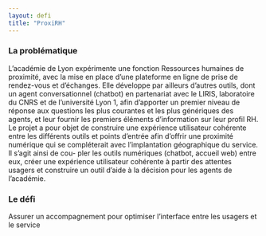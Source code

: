 ```yaml
---
layout: defi
title: "ProxiRH"
---
```



### La problématique

L’académie de Lyon expérimente une fonction Ressources humaines de proximité, avec la mise en place d’une plateforme en ligne de prise de rendez-vous et d’échanges. Elle développe par ailleurs d’autres outils, dont un agent conversationnel (chatbot) en partenariat avec le LIRIS, laboratoire du CNRS et de l’université Lyon 1, afin d’apporter un premier niveau de réponse aux questions les plus courantes et les plus génériques des agents, et leur fournir les premiers éléments d’information sur leur profil RH.
Le projet a pour objet de construire une expérience utilisateur cohérente entre les différents outils et points d’entrée afin d’offrir une proximité numérique qui se compléterait avec l’implantation géographique du service. Il s’agit ainsi de cou-
pler les outils numériques (chatbot, accueil web) entre eux, créer une expérience utilisateur cohérente à partir des attentes usagers et construire un outil d’aide à la décision pour les agents de l’académie.

### Le défi

Assurer un accompagnement pour optimiser l’interface entre
les usagers et le service
